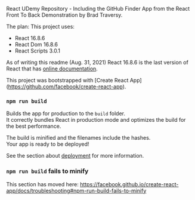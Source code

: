 React UDemy Repository - Including the GitHub Finder App from the React Front To Back Demonstration by Brad Traversy. 

The plan: 
This project uses:
- React 16.8.6 
- React Dom 16.8.6
- React Scripts 3.0.1

As of writing this readme (Aug. 31, 2021)
React 16.8.6 is the last version of React that has [online 
documentation](https://5d4b5feba32acd0008d0df98--reactjs.netlify.app).

This project was bootstrapped with [Create React App] 
(https://github.com/facebook/create-react-app). 

### `npm run build`

Builds the app for production to the `build` folder.<br>
It correctly bundles React in production mode and optimizes the build for the best performance.

The build is minified and the filenames include the hashes.<br>
Your app is ready to be deployed!

See the section about [deployment](https://facebook.github.io/create-react-app/docs/deployment) for more information.

### `npm run build` fails to minify

This section has moved here: https://facebook.github.io/create-react-app/docs/troubleshooting#npm-run-build-fails-to-minify
